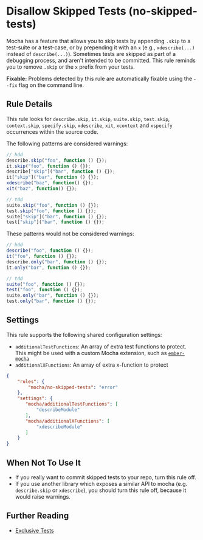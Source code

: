 # Disallow Skipped Tests (no-skipped-tests)

Mocha has a feature that allows you to skip tests by appending `.skip` to a test-suite or a test-case, or by prepending it with an `x` (e.g., `xdescribe(...)` instead of `describe(...)`).
Sometimes tests are skipped as part of a debugging process, and aren't intended to be committed.  This rule reminds you to remove `.skip` or the `x` prefix from your tests.

**Fixable:** Problems detected by this rule are automatically fixable using the `--fix` flag on the command line.

## Rule Details

This rule looks for `describe.skip`, `it.skip`, `suite.skip`, `test.skip`, `context.skip`, `specify.skip`, `xdescribe`, `xit`, `xcontext` and `xspecify` occurrences within the source code.

The following patterns are considered warnings:

```js
// bdd
describe.skip("foo", function () {});
it.skip("foo", function () {});
describe["skip"]("bar", function () {});
it["skip"]("bar", function () {});
xdescribe("baz", function() {});
xit("baz", function() {});

// tdd
suite.skip("foo", function () {});
test.skip("foo", function () {});
suite["skip"]("bar", function () {});
test["skip"]("bar", function () {});

```

These patterns would not be considered warnings:

```js
// bdd
describe("foo", function () {});
it("foo", function () {});
describe.only("bar", function () {});
it.only("bar", function () {});

// tdd
suite("foo", function () {});
test("foo", function () {});
suite.only("bar", function () {});
test.only("bar", function () {});
```

## Settings

This rule supports the following shared configuration settings:

* `additionalTestFunctions`: An array of extra test functions to protect.  This might be used with a custom Mocha extension, such as [`ember-mocha`](https://github.com/switchfly/ember-mocha)
* `additionalXFunctions`: An array of extra x-function to protect

```json
{
    "rules": {
        "mocha/no-skipped-tests": "error"
    },
    "settings": {
       "mocha/additionalTestFunctions": [
           "describeModule"
       ],
       "mocha/additionalXFunctions": [
           "xdescribeModule"
       ]
    }
}
```
## When Not To Use It

* If you really want to commit skipped tests to your repo, turn this rule off.
* If you use another library which exposes a similar API to mocha (e.g. `describe.skip` or `xdescribe`), you should turn this rule off, because it would raise warnings.

## Further Reading

* [Exclusive Tests](http://mochajs.org/#inclusive-tests)
